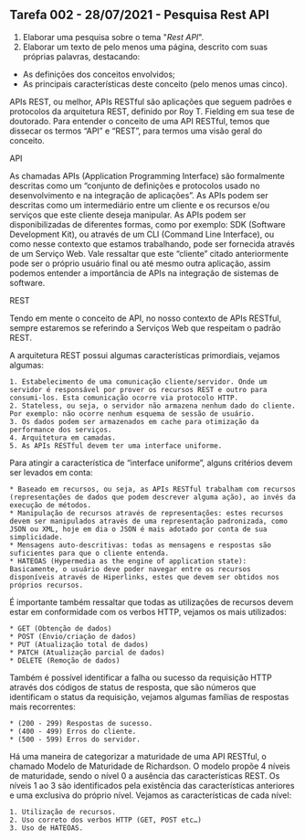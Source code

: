## Tarefa 002 - 28/07/2021 - Pesquisa Rest API

1. Elaborar uma pesquisa sobre o tema "_Rest API_".
2. Elaborar um texto de pelo menos uma página, descrito com suas próprias palavras, destacando:
* As definições dos conceitos envolvidos;
* As principais características deste conceito (pelo menos umas cinco).

APIs REST, ou melhor,  APIs RESTful são aplicações que seguem padrões e protocolos da arquitetura REST, definido por Roy T. Fielding em sua tese de doutorado. Para entender o conceito de uma API RESTful, temos que dissecar os termos “API” e “REST”, para termos uma visão geral do conceito.

API

As chamadas APIs (Application Programming Interface) são formalmente descritas como um “conjunto de definições e protocolos usado no desenvolvimento e na integração de aplicações”. As APIs podem ser descritas como um intermediário entre um cliente e os recursos e/ou serviços que este cliente deseja manipular. As APIs podem ser disponibilizadas de diferentes formas, como por exemplo: SDK (Software Development Kit), ou através de um CLI (Command Line Interface), ou como nesse contexto que estamos trabalhando, pode ser fornecida através de um Serviço Web. Vale ressaltar que este “cliente” citado anteriormente pode ser o próprio usuário final ou até mesmo outra aplicação, assim podemos entender a importância de APIs na integração de sistemas de software.

REST

Tendo em mente o conceito de API, no nosso contexto de APIs RESTful, sempre estaremos se referindo a Serviços Web que respeitam o padrão REST.

A arquitetura REST possui algumas características primordiais, vejamos algumas:

    1. Estabelecimento de uma comunicação cliente/servidor. Onde um servidor é responsável por prover os recursos REST e outro para consumi-los. Esta comunicação ocorre via protocolo HTTP.
    2. Stateless, ou seja, o servidor não armazena nenhum dado do cliente. Por exemplo: não ocorre nenhum esquema de sessão de usuário.
    3. Os dados podem ser armazenados em cache para otimização da performance dos serviços.
    4. Arquitetura em camadas.
    5. As APIs RESTful devem ter uma interface uniforme.

Para atingir a característica de “interface uniforme”, alguns critérios devem ser levados em conta:

    * Baseado em recursos, ou seja, as APIs RESTful trabalham com recursos (representações de dados que podem descrever alguma ação), ao invés da execução de métodos.
    * Manipulação de recursos através de representações: estes recursos devem ser manipulados através de uma representação padronizada, como JSON ou XML, hoje em dia o JSON é mais adotado por conta de sua simplicidade.
    * Mensagens auto-descritivas: todas as mensagens e respostas são suficientes para que o cliente entenda.
    * HATEOAS (Hypermedia as the engine of application state): Basicamente, o usuário deve poder navegar entre os recursos disponíveis através de Hiperlinks, estes que devem ser obtidos nos próprios recursos.

É importante também ressaltar que todas as utilizações de recursos devem estar em conformidade com os verbos HTTP, vejamos os mais utilizados:

    * GET (Obtenção de dados)
    * POST (Envio/criação de dados)
    * PUT (Atualização total de dados)
    * PATCH (Atualização parcial de dados)
    * DELETE (Remoção de dados)

Também é possível identificar a falha ou sucesso da requisição HTTP através dos códigos de status de resposta, que são números que identificam o status da requisição, vejamos algumas famílias de respostas mais recorrentes:

    * (200 - 299) Respostas de sucesso.
    * (400 - 499) Erros do cliente.
    * (500 - 599) Erros do servidor.

Há uma maneira de categorizar a maturidade de uma API RESTful, o chamado Modelo de Maturidade de Richardson. O modelo propõe 4 níveis de maturidade, sendo o nível 0 a ausência das características REST. Os níveis 1 ao 3 são identificados pela existência das características anteriores e uma exclusiva do próprio nível. Vejamos as características de cada nível:

    1. Utilização de recursos.
    2. Uso correto dos verbos HTTP (GET, POST etc…)
    3. Uso de HATEOAS.
